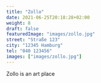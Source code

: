 ```yaml
---
title: "Zollo"
date: 2021-06-25T20:18:28+02:00
weight: 8
draft: false
featuredImage: "images/zollo.jpg"
street: "Straße 123"
city: "12345 Hamburg"
tel: "040 123456"
images: ["images/zollo.jpg"]
---
```


Zollo is an art place
